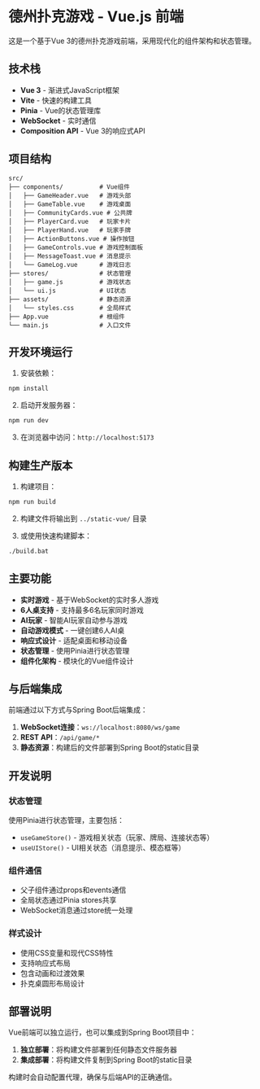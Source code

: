 # 德州扑克游戏 - Vue.js 前端

这是一个基于Vue 3的德州扑克游戏前端，采用现代化的组件架构和状态管理。

## 技术栈

- **Vue 3** - 渐进式JavaScript框架
- **Vite** - 快速的构建工具
- **Pinia** - Vue的状态管理库
- **WebSocket** - 实时通信
- **Composition API** - Vue 3的响应式API

## 项目结构

```
src/
├── components/          # Vue组件
│   ├── GameHeader.vue   # 游戏头部
│   ├── GameTable.vue    # 游戏桌面
│   ├── CommunityCards.vue # 公共牌
│   ├── PlayerCard.vue   # 玩家卡片
│   ├── PlayerHand.vue   # 玩家手牌
│   ├── ActionButtons.vue # 操作按钮
│   ├── GameControls.vue # 游戏控制面板
│   ├── MessageToast.vue # 消息提示
│   └── GameLog.vue      # 游戏日志
├── stores/              # 状态管理
│   ├── game.js          # 游戏状态
│   └── ui.js            # UI状态
├── assets/              # 静态资源
│   └── styles.css       # 全局样式
├── App.vue              # 根组件
└── main.js              # 入口文件
```

## 开发环境运行

1. 安装依赖：
```bash
npm install
```

2. 启动开发服务器：
```bash
npm run dev
```

3. 在浏览器中访问：`http://localhost:5173`

## 构建生产版本

1. 构建项目：
```bash
npm run build
```

2. 构建文件将输出到 `../static-vue/` 目录

3. 或使用快速构建脚本：
```bash
./build.bat
```

## 主要功能

- **实时游戏** - 基于WebSocket的实时多人游戏
- **6人桌支持** - 支持最多6名玩家同时游戏
- **AI玩家** - 智能AI玩家自动参与游戏
- **自动游戏模式** - 一键创建6人AI桌
- **响应式设计** - 适配桌面和移动设备
- **状态管理** - 使用Pinia进行状态管理
- **组件化架构** - 模块化的Vue组件设计

## 与后端集成

前端通过以下方式与Spring Boot后端集成：

1. **WebSocket连接**：`ws://localhost:8080/ws/game`
2. **REST API**：`/api/game/*`
3. **静态资源**：构建后的文件部署到Spring Boot的static目录

## 开发说明

### 状态管理

使用Pinia进行状态管理，主要包括：

- `useGameStore()` - 游戏相关状态（玩家、牌局、连接状态等）
- `useUIStore()` - UI相关状态（消息提示、模态框等）

### 组件通信

- 父子组件通过props和events通信
- 全局状态通过Pinia stores共享
- WebSocket消息通过store统一处理

### 样式设计

- 使用CSS变量和现代CSS特性
- 支持响应式布局
- 包含动画和过渡效果
- 扑克桌圆形布局设计

## 部署说明

Vue前端可以独立运行，也可以集成到Spring Boot项目中：

1. **独立部署**：将构建文件部署到任何静态文件服务器
2. **集成部署**：将构建文件复制到Spring Boot的static目录

构建时会自动配置代理，确保与后端API的正确通信。